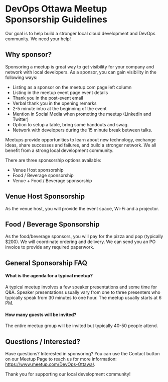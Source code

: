 # DevOps Ottawa Meetup Sponsorship Guidelines

 Our goal is to help build a stronger local cloud development and DevOps community.  We need your help!

## Why sponsor?

Sponsoring a meetup is great way to get visibility for your company and network with local developers.  As a sponsor, you can gain visibility in the following ways:
- Listing as a sponsor on the meetup.com page left column
- Listing in the meetup event page event details
- Thank you in the post-event email
- Verbal thank you in the opening remarks
- 2-5 minute intro at the beginning of the event
- Mention in Social Media when promoting the meetup (LinkedIn and Twitter)
- Option to setup a table, bring some handouts and swag.  
- Network with developers during the 15 minute break between talks.

Meetups provide opportunities to learn about new technology, exchange ideas, share successes and failures, and build a stronger network.  We all benefit from a strong local development community.  

There are three sponsorship options available:
- Venue Host sponsorship
- Food / Beverage sponsorship
- Venue + Food / Beverage sponsorship

## Venue Host Sponsorship
As the venue host, you will provide the event space, Wi-Fi and a projector.

## Food / Beverage Sponsorship
As the food/beverage sponsors, you will pay for the pizza and pop (typically $200).  We will coordinate ordering and delivery.  We can send you an PO invoice to provide any required paperwork.  


## General Sponsorship FAQ

#### What is the agenda for a typical meetup?
A typical meetup involves a few speaker presentations and some time for Q&A. Speaker presentations usually vary from one to three presenters who typically speak from 30 minutes to one hour. The meetup usually starts at 6 PM.


#### How many guests will be invited?
The entire meetup group will be invited but typically 40-50 people attend.

## Questions / Interested?
Have questions? Interested in sponsoring? You can use the Contact button on our Meetup Page to reach us for more information: https://www.meetup.com/DevOps-Ottawa/.

Thank you for supporting our local development community!

